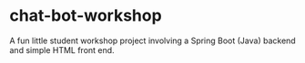 # chat-bot-workshop
A fun little student workshop project involving a Spring Boot (Java) backend and simple HTML front end.
